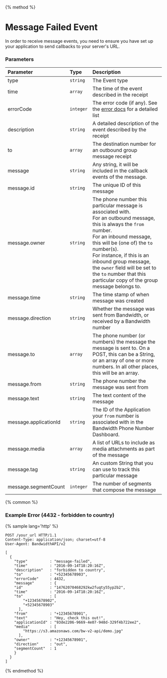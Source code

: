 {% method %}
# Message Failed Event
In order to receive message events, you need to ensure you have set up your application to send callbacks to your server's URL.

### Parameters
| Parameter             | Type      | Description                                                                                                                                                                                                                                                                                                                                                         |
|:----------------------|:----------|:--------------------------------------------------------------------------------------------------------------------------------------------------------------------------------------------------------------------------------------------------------------------------------------------------------------------------------------------------------------------|
| type                  | `string`  | The Event type                                                                                                                                                                                                                                                                                                                                                      |
| time                  | `array`   | The time of the event described in the receipt                                                                                                                                                                                                                                                                                                                      |
| errorCode             | `integer` | The error code (if any). See the [error docs](../codes.md) for a detailed list                                                                                                                                                                                                                                                                                      |
| description           | `string`  | A detailed description of the event described by the receipt                                                                                                                                                                                                                                                                                                        |
| to                    | `array`   | The destination number for an outbound group message receipt                                                                                                                                                                                                                                                                                                        |
| message               | `string`  | Any string, it will be included in the callback events of the message.                                                                                                                                                                                                                                                                                              |
| message.id            | `string`  | The unique ID of this message                                                                                                                                                                                                                                                                                                                                       |
| message.owner         | `string`  | The phone number this particular message is associated with.<br> For an outbound message, this is always the `from` number.<br> For an inbound message, this will be (one of) the `to` number(s).<br>For instance, if this is an inbound group message, the `owner` field will be set to the `to` number that this particular copy of the group message belongs to. |
| message.time          | `string`  | The time stamp of when message was created                                                                                                                                                                                                                                                                                                                          |
| message.direction     | `string`  | Whether the message was sent from Bandwidth, or received by a Bandwidth number                                                                                                                                                                                                                                                                                      |
| message.to            | `array`   | The phone number (or numbers) the message the message is sent to. On a POST, this can be a String, or an array of one or more numbers. In all other places, this will be an array.                                                                                                                                                                                  |
| message.from          | `string`  | The phone number the message was sent from                                                                                                                                                                                                                                                                                                                          |
| message.text          | `string`  | The text content of the message                                                                                                                                                                                                                                                                                                                                     |
| message.applicationId | `string`  | The ID of the Application your `from` number is associated with in the Bandwidth Phone Number Dashboard.                                                                                                                                                                                                                                                            |
| message.media         | `array`   | A list of URLs to include as media attachments as part of the message                                                                                                                                                                                                                                                                                               |
| message.tag           | `string`  | An custom String that you can use to track this particular message                                                                                                                                                                                                                                                                                                  |
| message.segmentCount  | `integer`| The number of segments that compose the message

{% common %}
### Example Error (4432 - forbidden to country)

{% sample lang='http' %}

```http
POST /your_url HTTP/1.1
Content-Type: application/json; charset=utf-8
User-Agent: BandwidthAPI/v2

[
  {
    "type"          : "message-failed",
    "time"          : "2016-09-14T18:20:16Z",
    "description"   : "forbidden to country",
    "to"            : "+52345678903",
    "errorCode"     : 4432,
    "message"       : {
    "id"            : "14762070468292kw2fuqty55yp2b2",
    "time"          : "2016-09-14T18:20:16Z",
    "to"            : [
        "+12345678902",
        "+52345678903"
      ],
    "from"          : "+12345678901",
    "text"          : "Hey, check this out!",
    "applicationId" : "93de2206-9669-4e07-948d-329f4b722ee2",
    "media"         : [
        "https://s3.amazonaws.com/bw-v2-api/demo.jpg"
      ],
    "owner"         : "+12345678901",
    "direction"     : "out",
    "segmentCount"  : 1
    }
  }
]
```

{% endmethod %}

